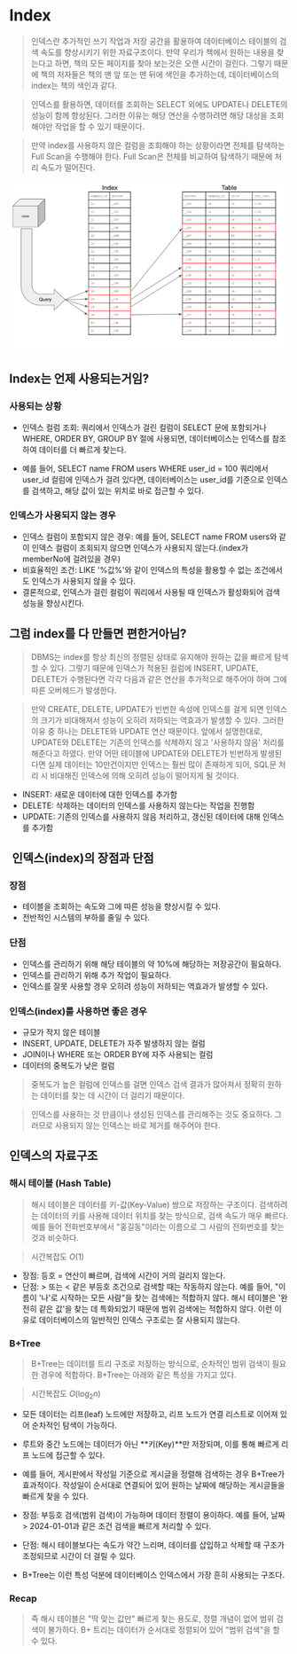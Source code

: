 # Index

> 인덱스란 추가적인 쓰기 작업과 저장 공간을 활용하여 데이터베이스 테이블의 검색 속도를 향상시키기 위한 자료구조이다. 만약 우리가 책에서 원하는 내용을 찾는다고 하면, 책의 모든 페이지를 찾아 보는것은 오랜 시간이 걸린다. 그렇기 때문에 책의 저자들은 책의 맨 앞 또는 맨 뒤에 색인을 추가하는데, 데이터베이스의 index는 책의 색인과 같다. 

> 인덱스를 활용하면, 데이터를 조회하는 SELECT 외에도 UPDATE나 DELETE의 성능이 함께 향상된다. 그러한 이유는 해당 연산을 수행하려면 해당 대상을 조회해야만 작업을 할 수 있기 때문이다.

> 만약 index를 사용하지 않은 컬럼을 조회해야 하는 상황이라면 전체를 탐색하는 Full Scan을 수행해야 한다. Full Scan은 전체를 비교하여 탐색하기 때문에 처리 속도가 떨어진다.


![index](images/index1.png)

## Index는 언제 사용되는거임?

### 사용되는 상황
- 인덱스 컬럼 조회: 쿼리에서 인덱스가 걸린 컬럼이 SELECT 문에 포함되거나 WHERE, ORDER BY, GROUP BY 절에 사용되면, 데이터베이스는 인덱스를 참조하여 데이터를 더 빠르게 찾는다.

- 예를 들어, SELECT name FROM users WHERE user_id = 100 쿼리에서 user_id 컬럼에 인덱스가 걸려 있다면, 데이터베이스는 user_id를 기준으로 인덱스를 검색하고, 해당 값이 있는 위치로 바로 접근할 수 있다.

### 인덱스가 사용되지 않는 경우
- 인덱스 컬럼이 포함되지 않은 경우: 예를 들어, SELECT name FROM users와 같이 인덱스 컬럼이 조회되지 않으면 인덱스가 사용되지 않는다.(index가 memberNo에 걸려있을 경우)
- 비효율적인 조건: LIKE '%값%'와 같이 인덱스의 특성을 활용할 수 없는 조건에서도 인덱스가 사용되지 않을 수 있다.
- 결론적으로, 인덱스가 걸린 컬럼이 쿼리에서 사용될 때 인덱스가 활성화되어 검색 성능을 향상시킨다.

## 그럼 index를 다 만들면 편한거아님?

> DBMS는 index를 항상 최신의 정렬된 상태로 유지해야 원하는 값을 빠르게 탐색할 수 있다. 그렇기 때문에 인덱스가 적용된 컬럼에 INSERT, UPDATE, DELETE가 수행된다면 각각 다음과 같은 연산을 추가적으로 해주어야 하며 그에 따른 오버헤드가 발생한다.

 > 만약 CREATE, DELETE, UPDATE가 빈번한 속성에 인덱스를 걸게 되면 인덱스의 크기가 비대해져서 성능이 오히려 저하되는 역효과가 발생할 수 있다. 그러한 이유 중 하나는 DELETE와 UPDATE 연산 때문이다. 앞에서 설명한대로, UPDATE와 DELETE는 기존의 인덱스를 삭제하지 않고 '사용하지 않음' 처리를 해준다고 하였다. 만약 어떤 테이블에 UPDATE와 DELETE가 빈번하게 발생된다면 실제 데이터는 10만건이지만 인덱스는 훨씬 많이 존재하게 되어, SQL문 처리 시 비대해진 인덱스에 의해 오히려 성능이 떨어지게 될 것이다. 
 

- INSERT: 새로운 데이터에 대한 인덱스를 추가함
- DELETE: 삭제하는 데이터의 인덱스를 사용하지 않는다는 작업을 진행함
- UPDATE: 기존의 인덱스를 사용하지 않음 처리하고, 갱신된 데이터에 대해 인덱스를 추가함

##  인덱스(index)의 장점과 단점 

### 장점

- 테이블을 조회하는 속도와 그에 따른 성능을 향상시킬 수 있다.
- 전반적인 시스템의 부하를 줄일 수 있다.


### 단점

- 인덱스를 관리하기 위해 해당 테이블의 약 10%에 해당하는 저장공간이 필요하다.
- 인덱스를 관리하기 위해 추가 작업이 필요하다.
- 인덱스를 잘못 사용할 경우 오히려 성능이 저하되는 역효과가 발생할 수 있다.

### 인덱스(index)를 사용하면 좋은 경우

- 규모가 작지 않은 테이블
- INSERT, UPDATE, DELETE가 자주 발생하지 않는 컬럼
- JOIN이나 WHERE 또는 ORDER BY에 자주 사용되는 컬럼
- 데이터의 중복도가 낮은 컬럼

> 중복도가 높은 컬럼에 인덱스를 걸면 인덱스 검색 결과가 많아져서 정확히 원하는 데이터를 찾는 데 시간이 더 걸리기 때문이다.<br>


> 인덱스를 사용하는 것 만큼이나 생성된 인덱스를 관리해주는 것도 중요하다. 그러므로 사용되지 않는 인덱스는 바로 제거를 해주어야 한다. 


## 인덱스의 자료구조

### 해시 테이블 (Hash Table)
> 해시 테이블은 데이터를 키-값(Key-Value) 쌍으로 저장하는 구조이다. 검색하려는 데이터의 키를 사용해 데이터 위치를 찾는 방식으로, 검색 속도가 매우 빠르다. 예를 들어 전화번호부에서 "홍길동"이라는 이름으로 그 사람의 전화번호를 찾는 것과 비슷하다.

> 시간복잡도 $O(1)$

- 장점: 등호 = 연산이 빠르며, 검색에 시간이 거의 걸리지 않는다.
- 단점: > 또는 < 같은 부등호 조건으로 검색할 때는 작동하지 않는다. 예를 들어, "이름이 '나'로 시작하는 모든 사람"을 찾는 검색에는 적합하지 않다. 해시 테이블은 '완전히 같은 값'을 찾는 데 특화되었기 때문에 범위 검색에는 적합하지 않다.
이런 이유로 데이터베이스의 일반적인 인덱스 구조로는 잘 사용되지 않는다.

### B+Tree
> B+Tree는 데이터를 트리 구조로 저장하는 방식으로, 순차적인 범위 검색이 필요한 경우에 적합하다. B+Tree는 아래와 같은 특성을 가지고 있다.

> 시간복잡도 $O(\log_2n)$

- 모든 데이터는 리프(leaf) 노드에만 저장하고, 리프 노드가 연결 리스트로 이어져 있어 순차적인 탐색이 가능하다.
- 루트와 중간 노드에는 데이터가 아닌 **키(Key)**만 저장되며, 이를 통해 빠르게 리프 노드에 접근할 수 있다.
- 예를 들어, 게시판에서 작성일 기준으로 게시글을 정렬해 검색하는 경우 B+Tree가 효과적이다. 작성일이 순서대로 연결되어 있어 원하는 날짜에 해당하는 게시글들을 빠르게 찾을 수 있다.

- 장점: 부등호 검색(범위 검색)이 가능하며 데이터 정렬이 용이하다. 예를 들어, 날짜 > 2024-01-01과 같은 조건 검색을 빠르게 처리할 수 있다.
- 단점: 해시 테이블보다는 속도가 약간 느리며, 데이터를 삽입하고 삭제할 때 구조가 조정되므로 시간이 더 걸릴 수 있다.
- B+Tree는 이런 특성 덕분에 데이터베이스 인덱스에서 가장 흔히 사용되는 구조다.

### Recap

> 즉 해시 테이블은 "딱 맞는 값만" 빠르게 찾는 용도로, 정렬 개념이 없어 범위 검색이 불가하다.
B+ 트리는 데이터가 순서대로 정렬되어 있어 "범위 검색"을 할 수 있다.